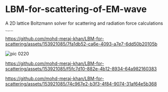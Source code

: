 # LBM-for-scattering-of-EM-wave
A 2D lattice Boltzmann solver for scattering and radiation force calculations


<span style="font-size:0.25em;">Text goes here</span>



https://github.com/mohd-meraj-khan/LBM-for-scattering/assets/153921085/7fa1db52-ca6e-4093-a7e7-6dd50b20105b


![pic 0220](https://github.com/mohd-meraj-khan/LBM-for-scattering/assets/153921085/9422ecf2-ffa0-4ab0-b52d-39795335465a)




https://github.com/mohd-meraj-khan/LBM-for-scattering/assets/153921085/f5fc7d10-882e-4b12-8934-64a982160383



https://github.com/mohd-meraj-khan/LBM-for-scattering/assets/153921085/74c967e2-b3f3-4f84-9074-31af64e5b368

